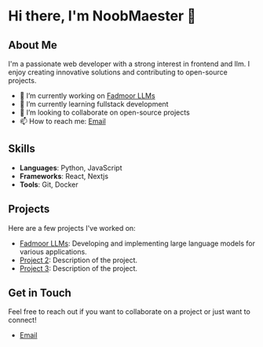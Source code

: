 # Hi there, I'm NoobMaester 👋

## About Me

I'm a passionate web developer with a strong interest in frontend and llm. I enjoy creating innovative solutions and contributing to open-source projects.

- 🔭 I’m currently working on [Fadmoor LLMs](https://github.com/NoobMaester/fadmoorLLMs)
- 🌱 I’m currently learning fullstack development
- 👯 I’m looking to collaborate on open-source projects
- 📫 How to reach me: [Email](mailto:tsafarialadin@gmail.com)

## Skills

- **Languages**: Python, JavaScript
- **Frameworks**: React, Nextjs
- **Tools**: Git, Docker

## Projects

Here are a few projects I've worked on:

- [Fadmoor LLMs](https://github.com/NoobMaester/fadmoorLLMs): Developing and implementing large language models for various applications.
- [Project 2](https://github.com/NoobMaester/umusare-beta): Description of the project.
- [Project 3](https://github.com/NoobMaester/umusare): Description of the project.

## Get in Touch

Feel free to reach out if you want to collaborate on a project or just want to connect!
- [Email](mailto:tsafarialadin@gmail.com)

<!---
NoobMaester/NoobMaester is a ✨ special ✨ repository because its `README.md` (this file) appears on your GitHub profile.
You can click the Preview link to take a look at your changes.
--->
